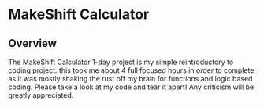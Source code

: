 # MakeShift Calculator

## Overview

The MakeShift Calculator 1-day project is my simple reintroductory to coding project. this took me about 4 full focused hours in order to complete, as it was mostly shaking the rust off my brain for functions and logic based coding. Please take a look at my code and tear it apart! Any criticism will be greatly appreciated.

